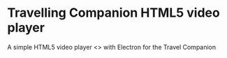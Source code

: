# Travelling Companion HTML5 video player
A simple HTML5 video player <> with Electron for the Travel Companion
